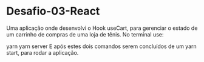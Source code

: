 # Desafio-03-React
Uma aplicação onde desenvolvi o Hook useCart, para gerenciar o estado de um carrinho de compras de uma loja de tênis.
No terminal use:
</hr>
yarn
</hr>
yarn server
E após estes dois comandos serem concluídos de um yarn start, para rodar a aplicação.
